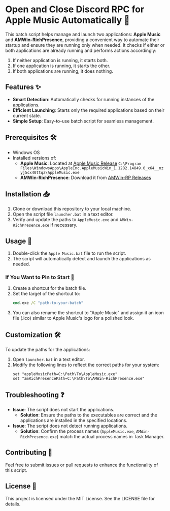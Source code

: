 
# Open and Close Discord RPC for Apple Music Automatically 🎵

This batch script helps manage and launch two applications: **Apple Music** and **AMWin-RichPresence**, providing a convenient way to automate their startup and ensure they are running only when needed. It checks if either or both applications are already running and performs actions accordingly:

1. If neither application is running, it starts both.
2. If one application is running, it starts the other.
3. If both applications are running, it does nothing.

## Features ✨

- **Smart Detection**: Automatically checks for running instances of the applications.
- **Efficient Launching**: Starts only the required applications based on their current state.
- **Simple Setup**: Easy-to-use batch script for seamless management.

## Prerequisites 🛠️

- Windows OS
- Installed versions of:
  - **Apple Music**: Located at [Apple Music Release](https://github.com/PKBeam/AMWin-RP/releases) `C:\Program Files\WindowsApps\AppleInc.AppleMusicWin_1.1282.14849.0_x64__nzyj5cx40ttqa\AppleMusic.exe`
  - **AMWin-RichPresence**: Download it from [AMWin-RP Releases](https://github.com/PKBeam/AMWin-RP/releases)

## Installation 📥

1. Clone or download this repository to your local machine.
2. Open the script file `launcher.bat` in a text editor.
3. Verify and update the paths to `AppleMusic.exe` and `AMWin-RichPresence.exe` if necessary.

## Usage 🚀

1. Double-click the `Apple Music.bat` file to run the script.
2. The script will automatically detect and launch the applications as needed.

### If You Want to Pin to Start 📌

1. Create a shortcut for the batch file.
2. Set the target of the shortcut to:
   ```cmd
   cmd.exe /C "path-to-your-batch"
   ```
3. You can also rename the shortcut to "Apple Music" and assign it an icon file (.ico) similar to Apple Music's logo for a polished look.

## Customization 🛠️

To update the paths for the applications:

1. Open `launcher.bat` in a text editor.
2. Modify the following lines to reflect the correct paths for your system:
   ```batch
   set "appleMusicPath=C:\Path\To\AppleMusic.exe"
   set "amRichPresencePath=C:\Path\To\AMWin-RichPresence.exe"
   ```

## Troubleshooting ❓

- **Issue**: The script does not start the applications.
  - **Solution**: Ensure the paths to the executables are correct and the applications are installed in the specified locations.
- **Issue**: The script does not detect running applications.
  - **Solution**: Confirm the process names (`AppleMusic.exe`, `AMWin-RichPresence.exe`) match the actual process names in Task Manager.

## Contributing 🤝

Feel free to submit issues or pull requests to enhance the functionality of this script.

## License 📄

This project is licensed under the MIT License. See the LICENSE file for details.
